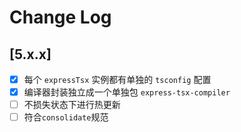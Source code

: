# Change Log

## [5.x.x]

- [x] 每个 `expressTsx` 实例都有单独的 `tsconfig` 配置
- [x] 编译器封装独立成一个单独包 `express-tsx-compiler`
- [ ] 不损失状态下进行热更新
- [ ] 符合`consolidate`规范
